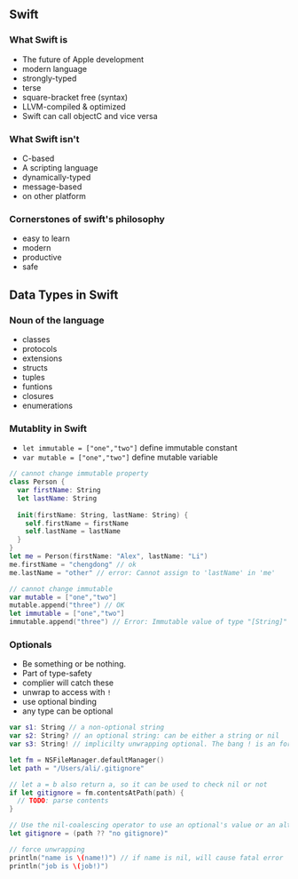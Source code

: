 ## Swift
### What Swift is
* The future of Apple development
* modern language
* strongly-typed
* terse
* square-bracket free (syntax)
* LLVM-compiled & optimized
* Swift can call objectC and vice versa

### What Swift isn't
* C-based
* A scripting language
* dynamically-typed
* message-based
* on other platform

### Cornerstones of swift's philosophy
* easy to learn
* modern
* productive
* safe

## Data Types in Swift

### Noun of the language
* classes
* protocols
* extensions
* structs
* tuples
* funtions
* closures
* enumerations

### Mutablity in Swift
* `let immutable = ["one","two"]` define immutable constant
* `var mutable = ["one","two"]` define mutable variable
```swift
// cannot change immutable property
class Person {
  var firstName: String
  let lastName: String
  
  init(firstName: String, lastName: String) {
    self.firstName = firstName
    self.lastName = lastName
  }
}
let me = Person(firstName: "Alex", lastName: "Li")
me.firstName = "chengdong" // ok
me.lastName = "other" // error: Cannot assign to 'lastName' in 'me'

// cannot change immutable
var mutable = ["one","two"]
mutable.append("three") // OK
let immutable = ["one","two"]
immutable.append("three") // Error: Immutable value of type "[String]" only has mutating members named 'append'
```

### Optionals
* Be something or be nothing.
* Part of type-safety
* complier will catch these
* unwrap to access with `!`
* use optional binding
* any type can be optional

```swift
var s1: String // a non-optional string
var s2: String? // an optional string: can be either a string or nil
var s3: String! // implicilty unwrapping optional. The bang ! is an force unwrapping operator

let fm = NSFileManager.defaultManager()
let path = "/Users/ali/.gitignore"

// let a = b also return a, so it can be used to check nil or not
if let gitignore = fm.contentsAtPath(path) {
  // TODO: parse contents
}

// Use the nil-coalescing operator to use an optional's value or an alternative
let gitignore = (path ?? "no gitignore)"

// force unwrapping
println("name is \(name!)") // if name is nil, will cause fatal error
println("job is \(job!)")
```
